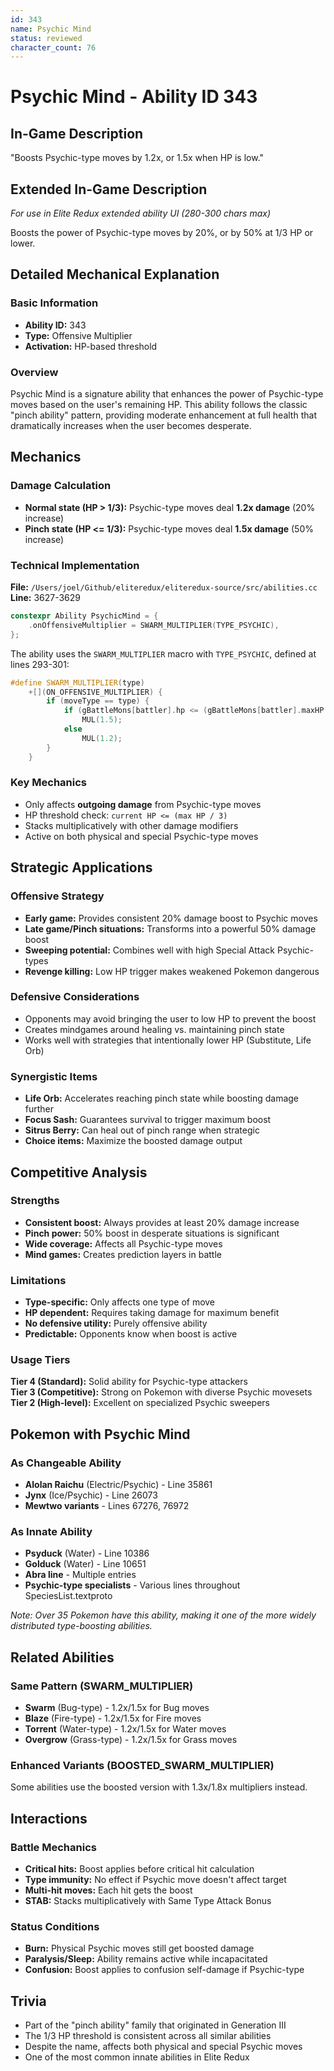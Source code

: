 ```yaml
---
id: 343
name: Psychic Mind
status: reviewed
character_count: 76
---
```


# Psychic Mind - Ability ID 343

## In-Game Description
"Boosts Psychic-type moves by 1.2x, or 1.5x when HP is low."

## Extended In-Game Description
*For use in Elite Redux extended ability UI (280-300 chars max)*

Boosts the power of Psychic-type moves by 20%, or by 50% at 1/3 HP or lower.

## Detailed Mechanical Explanation

### Basic Information
- **Ability ID:** 343  
- **Type:** Offensive Multiplier  
- **Activation:** HP-based threshold

### Overview

Psychic Mind is a signature ability that enhances the power of Psychic-type moves based on the user's remaining HP. This ability follows the classic "pinch ability" pattern, providing moderate enhancement at full health that dramatically increases when the user becomes desperate.

## Mechanics

### Damage Calculation
- **Normal state (HP > 1/3):** Psychic-type moves deal **1.2x damage** (20% increase)
- **Pinch state (HP <= 1/3):** Psychic-type moves deal **1.5x damage** (50% increase)

### Technical Implementation
**File:** `/Users/joel/Github/eliteredux/eliteredux-source/src/abilities.cc`  
**Line:** 3627-3629

```cpp
constexpr Ability PsychicMind = {
    .onOffensiveMultiplier = SWARM_MULTIPLIER(TYPE_PSYCHIC),
};
```

The ability uses the `SWARM_MULTIPLIER` macro with `TYPE_PSYCHIC`, defined at lines 293-301:

```cpp
#define SWARM_MULTIPLIER(type)                                               \
    +[](ON_OFFENSIVE_MULTIPLIER) {                                           \
        if (moveType == type) {                                              \
            if (gBattleMons[battler].hp <= (gBattleMons[battler].maxHP / 3)) \
                MUL(1.5);                                                    \
            else                                                             \
                MUL(1.2);                                                    \
        }                                                                    \
    }
```

### Key Mechanics
- Only affects **outgoing damage** from Psychic-type moves
- HP threshold check: `current HP <= (max HP / 3)`
- Stacks multiplicatively with other damage modifiers
- Active on both physical and special Psychic-type moves

## Strategic Applications

### Offensive Strategy
- **Early game:** Provides consistent 20% damage boost to Psychic moves
- **Late game/Pinch situations:** Transforms into a powerful 50% damage boost
- **Sweeping potential:** Combines well with high Special Attack Psychic-types
- **Revenge killing:** Low HP trigger makes weakened Pokemon dangerous

### Defensive Considerations
- Opponents may avoid bringing the user to low HP to prevent the boost
- Creates mindgames around healing vs. maintaining pinch state
- Works well with strategies that intentionally lower HP (Substitute, Life Orb)

### Synergistic Items
- **Life Orb:** Accelerates reaching pinch state while boosting damage further
- **Focus Sash:** Guarantees survival to trigger maximum boost
- **Sitrus Berry:** Can heal out of pinch range when strategic
- **Choice items:** Maximize the boosted damage output

## Competitive Analysis

### Strengths
- **Consistent boost:** Always provides at least 20% damage increase
- **Pinch power:** 50% boost in desperate situations is significant
- **Wide coverage:** Affects all Psychic-type moves
- **Mind games:** Creates prediction layers in battle

### Limitations
- **Type-specific:** Only affects one type of move
- **HP dependent:** Requires taking damage for maximum benefit
- **No defensive utility:** Purely offensive ability
- **Predictable:** Opponents know when boost is active

### Usage Tiers
**Tier 4 (Standard):** Solid ability for Psychic-type attackers  
**Tier 3 (Competitive):** Strong on Pokemon with diverse Psychic movesets  
**Tier 2 (High-level):** Excellent on specialized Psychic sweepers

## Pokemon with Psychic Mind

### As Changeable Ability
- **Alolan Raichu** (Electric/Psychic) - Line 35861
- **Jynx** (Ice/Psychic) - Line 26073
- **Mewtwo variants** - Lines 67276, 76972

### As Innate Ability
- **Psyduck** (Water) - Line 10386
- **Golduck** (Water) - Line 10651
- **Abra line** - Multiple entries
- **Psychic-type specialists** - Various lines throughout SpeciesList.textproto

*Note: Over 35 Pokemon have this ability, making it one of the more widely distributed type-boosting abilities.*

## Related Abilities

### Same Pattern (SWARM_MULTIPLIER)
- **Swarm** (Bug-type) - 1.2x/1.5x for Bug moves
- **Blaze** (Fire-type) - 1.2x/1.5x for Fire moves  
- **Torrent** (Water-type) - 1.2x/1.5x for Water moves
- **Overgrow** (Grass-type) - 1.2x/1.5x for Grass moves

### Enhanced Variants (BOOSTED_SWARM_MULTIPLIER)
Some abilities use the boosted version with 1.3x/1.8x multipliers instead.

## Interactions

### Battle Mechanics
- **Critical hits:** Boost applies before critical hit calculation
- **Type immunity:** No effect if Psychic move doesn't affect target
- **Multi-hit moves:** Each hit gets the boost
- **STAB:** Stacks multiplicatively with Same Type Attack Bonus

### Status Conditions
- **Burn:** Physical Psychic moves still get boosted damage
- **Paralysis/Sleep:** Ability remains active while incapacitated
- **Confusion:** Boost applies to confusion self-damage if Psychic-type

## Trivia
- Part of the "pinch ability" family that originated in Generation III
- The 1/3 HP threshold is consistent across all similar abilities
- Despite the name, affects both physical and special Psychic moves
- One of the most common innate abilities in Elite Redux